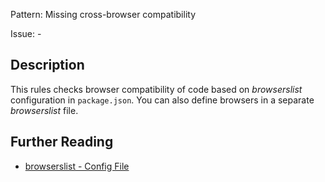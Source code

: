 Pattern: Missing cross-browser compatibility

Issue: -

## Description

This rules checks browser compatibility of code based on _browserslist_ configuration in `package.json`. You can also define browsers in a separate _browserslist_ file.

## Further Reading

* [browserslist - Config File](https://github.com/ai/browserslist#config-file)

